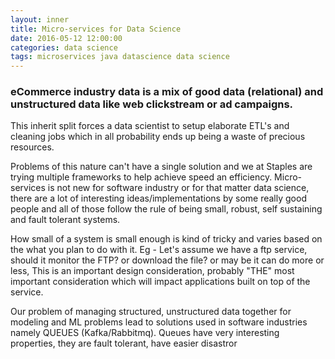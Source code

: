 ```yaml
---
layout: inner
title: Micro-services for Data Science
date: 2016-05-12 12:00:00
categories: data science
tags: microservices java datascience data science
---
```


### eCommerce industry data is a mix of good data (relational) and unstructured data like web clickstream or ad campaigns.
This inherit split forces a data scientist to setup elaborate ETL's and cleaning jobs which in all probability ends up being a waste of precious resources.

Problems of this nature can't have a single solution and we at Staples are trying multiple frameworks to help achieve speed an efficiency. Micro-services is not new for software industry or for that matter data science, there are a lot of interesting ideas/implementations by some really good people and all of those follow the rule of being small, robust, self sustaining and fault tolerant systems.

How small of a system is small enough is kind of tricky and varies based on the what you plan to do with it. Eg - Let's assume we have a ftp service, should it monitor the FTP? or download the file? or may be it can do more or less, This is an important design consideration, probably "THE" most important consideration which will impact applications built on top of the service.

Our problem of managing structured, unstructured data together for modeling and ML problems lead to solutions used in software industries namely QUEUES (Kafka/Rabbitmq). Queues have very interesting properties, they are fault tolerant, have easier disastror 
